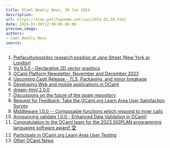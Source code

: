 ```yaml
---
title: OCaml Weekly News, 30 Jan 2024
description:
url: https://alan.petitepomme.net/cwn/2024.01.30.html
date: 2024-01-30T12:00:00-00:00
preview_image:
authors:
- Caml Weekly News
source:
---
```


<ol><li><a href="https://alan.petitepomme.net/cwn/2024.01.30.html#1">Prefaculty/postdoc research position at Jane Street (New York or London)</a></li><li><a href="https://alan.petitepomme.net/cwn/2024.01.30.html#2">Vg 9.5.0 &ndash; Declarative 2D vector graphics</a></li><li><a href="https://alan.petitepomme.net/cwn/2024.01.30.html#3">OCaml Platform Newsletter: November and December 2023</a></li><li><a href="https://alan.petitepomme.net/cwn/2024.01.30.html#4">Upcoming Caqti Release - TLS, Packaging, and minor breakage</a></li><li><a href="https://alan.petitepomme.net/cwn/2024.01.30.html#5">Developing Web and mobile applications in OCaml</a></li><li><a href="https://alan.petitepomme.net/cwn/2024.01.30.html#6">dream-html 2.0.0</a></li><li><a href="https://alan.petitepomme.net/cwn/2024.01.30.html#7">Discussions on the future of the opam repository</a></li><li><a href="https://alan.petitepomme.net/cwn/2024.01.30.html#8">Request for Feedback: Take the OCaml.org Learn Area User Satisfaction Survey</a></li><li><a href="https://alan.petitepomme.net/cwn/2024.01.30.html#9">Middleware 1.0.0 -- Composable functions which respond to inner calls</a></li><li><a href="https://alan.petitepomme.net/cwn/2024.01.30.html#10">Announcing validate 1.0.0 - Enhanced Data Validation in OCaml!</a></li><li><a href="https://alan.petitepomme.net/cwn/2024.01.30.html#11">Congratulation to the OCaml team for the 2023 SIGPLAN programming languages software award! &#127942;</a></li><li><a href="https://alan.petitepomme.net/cwn/2024.01.30.html#12">Participate in OCaml.org Learn Area User Testing</a></li><li><a href="https://alan.petitepomme.net/cwn/2024.01.30.html#13">Other OCaml News</a></li></ol>
